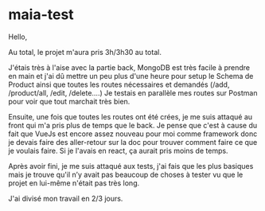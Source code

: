 # maia-test

Hello, 

Au total, le projet m'aura pris 3h/3h30 au total. 

J'étais très à l'aise avec la partie back, MongoDB est très facile à prendre en main et j'ai dû mettre un peu plus d'une heure pour setup le Schema de Product ainsi 
que toutes les routes nécessaires et demandés (/add, /product/all, /edit, /delete....) 
Je testais en parallèle mes routes sur Postman pour voir que tout marchait très bien.

Ensuite, une fois que toutes les routes ont été crées, je me suis attaqué au front qui m'a pris plus de temps que le back. Je pense que c'est à cause du fait
que VueJs est encore assez nouveau pour moi comme framework donc je devais faire des aller-retour sur la doc pour trouver comment faire ce que je voulais faire. 
Si je l'avais en react, ça aurait pris moins de temps. 

Après avoir fini, je me suis attaqué aux tests, j'ai fais que les plus basiques mais je trouve qu'il n’y avait pas beaucoup de choses à tester vu que le projet en lui-même 
n'était pas très long. 

J'ai divisé mon travail en 2/3 jours. 
